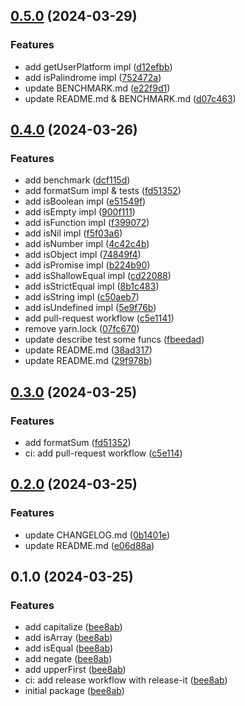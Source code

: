

## [0.5.0](https://github.com/Zerfo/utils/compare/v0.4.0...v0.5.0) (2024-03-29)


### Features

* add getUserPlatform impl ([d12efbb](https://github.com/Zerfo/utils/commit/d12efbb47ac03d8b29d06201c5a9521fbacd708c))
* add isPalindrome impl ([752472a](https://github.com/Zerfo/utils/commit/752472ac38d8413fa265073512ca1b05d8671743))
* update BENCHMARK.md ([e22f9d1](https://github.com/Zerfo/utils/commit/e22f9d1e632dd76f4149fd0b6cfb96351ffd181f))
* update README.md & BENCHMARK.md ([d07c463](https://github.com/Zerfo/utils/commit/d07c4638345bddf1c3f39ccdbd57f657e4ff1e77))

## [0.4.0](https://github.com/Zerfo/utils/compare/v0.2.0...v0.4.0) (2024-03-26)


### Features

* add benchmark ([dcf115d](https://github.com/Zerfo/utils/commit/dcf115dbea90275004ea896e98dfab81106e866b))
* add formatSum impl & tests ([fd51352](https://github.com/Zerfo/utils/commit/fd513528785f7144e0157372e5e4487d1ceb4c35))
* add isBoolean impl ([e51549f](https://github.com/Zerfo/utils/commit/e51549fbe6256d58b97db5a2df200ffc8dbaeb80))
* add isEmpty impl ([900f111](https://github.com/Zerfo/utils/commit/900f11187200f0f3c451041ffd3252da0f0f8650))
* add isFunction impl ([f399072](https://github.com/Zerfo/utils/commit/f399072966d9719a39923d59ef5a2d06df4da31d))
* add isNil impl ([f5f03a6](https://github.com/Zerfo/utils/commit/f5f03a612b471187c62b39c52b4ba4ce572c75c6))
* add isNumber impl ([4c42c4b](https://github.com/Zerfo/utils/commit/4c42c4bad2d29ebb6479adc23e02c9888c348077))
* add isObject impl ([74849f4](https://github.com/Zerfo/utils/commit/74849f4ec4176ee2eae559798adb3c9803076108))
* add isPromise impl ([b224b90](https://github.com/Zerfo/utils/commit/b224b902951e0a887f568b00b959a25707f33d7b))
* add isShallowEqual impl ([cd22088](https://github.com/Zerfo/utils/commit/cd22088cc02dc873911876286a0f3084bf63366a))
* add isStrictEqual impl ([8b1c483](https://github.com/Zerfo/utils/commit/8b1c4838af329cc143173e0a9d606d4825154278))
* add isString impl ([c50aeb7](https://github.com/Zerfo/utils/commit/c50aeb7ad63985a6a0b433adde7a122f7789f779))
* add isUndefined impl ([5e9f76b](https://github.com/Zerfo/utils/commit/5e9f76b0412ffb78af85cd15b4fb95f1504ee953))
* add pull-request workflow ([c5e1141](https://github.com/Zerfo/utils/commit/c5e1141336c69fc63ba678765d0f100561cf4de8))
* remove yarn.lock ([07fc670](https://github.com/Zerfo/utils/commit/07fc670e940dfe57b389bf986361f562101b5a58))
* update describe test some funcs ([fbeedad](https://github.com/Zerfo/utils/commit/fbeedad4c07d33af5099713dfef7cf723f1ea5d4))
* update README.md ([38ad317](https://github.com/Zerfo/utils/commit/38ad317c9cd3fd3528d95ca15afd9961ecf0de35))
* update README.md ([29f978b](https://github.com/Zerfo/utils/commit/29f978ba193976d7899bc54642f1b83bcad610fa))

## [0.3.0](https://github.com/Zerfo/utils/compare/v0.2.0...v0.3.0) (2024-03-25)


### Features

* add formatSum ([fd51352](https://github.com/Zerfo/utils/commit/fd513528785f7144e0157372e5e4487d1ceb4c35))
* ci: add pull-request workflow ([c5e114](https://github.com/Zerfo/utils/commit/c5e1141336c69fc63ba678765d0f100561cf4de8))

## [0.2.0](https://github.com/Zerfo/utils/compare/v0.1.0...v0.2.0) (2024-03-25)


### Features

* update CHANGELOG.md ([0b1401e](https://github.com/Zerfo/utils/commit/0b1401e00c02b29f45891c3930a223c71bbd6660))
* update README.md ([e06d88a](https://github.com/Zerfo/utils/commit/e06d88af21e0e24524f22efc1bceffca0909d049))

## 0.1.0 (2024-03-25)


### Features

* add capitalize ([bee8ab](https://github.com/Zerfo/utils/commit/bee8aba3d174c5b7dd65cd535a1e2cb479d689be))
* add isArray ([bee8ab](https://github.com/Zerfo/utils/commit/bee8aba3d174c5b7dd65cd535a1e2cb479d689be))
* add isEqual ([bee8ab](https://github.com/Zerfo/utils/commit/bee8aba3d174c5b7dd65cd535a1e2cb479d689be))
* add negate ([bee8ab](https://github.com/Zerfo/utils/commit/bee8aba3d174c5b7dd65cd535a1e2cb479d689be))
* add upperFirst ([bee8ab](https://github.com/Zerfo/utils/commit/bee8aba3d174c5b7dd65cd535a1e2cb479d689be))
* ci: add release workflow with release-it ([bee8ab](https://github.com/Zerfo/utils/commit/bee8aba3d174c5b7dd65cd535a1e2cb479d689be))
* initial package ([bee8ab](https://github.com/Zerfo/utils/commit/bee8aba3d174c5b7dd65cd535a1e2cb479d689be))
